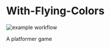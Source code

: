# With-Flying-Colors
![example workflow](https://github.com/g3ida/With-Flying-Colors/actions/workflows/build.yml/badge.svg)

A platformer game
